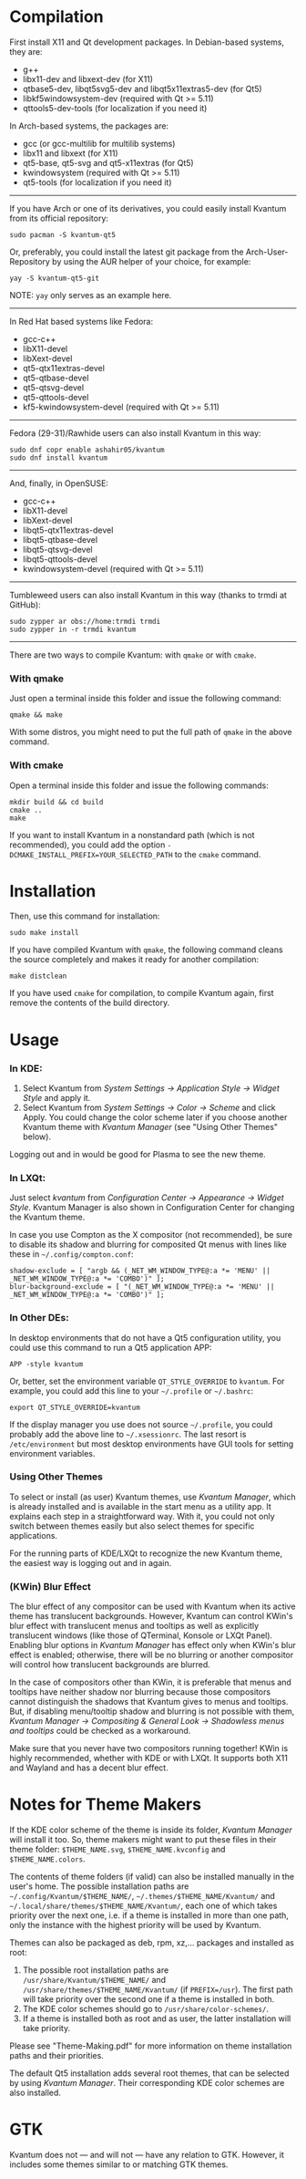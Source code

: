 # Compilation

First install X11 and Qt development packages. In Debian-based systems, they are:

 * g++
 * libx11-dev and libxext-dev (for X11)
 * qtbase5-dev, libqt5svg5-dev and libqt5x11extras5-dev (for Qt5)
 * libkf5windowsystem-dev (required with Qt >= 5.11)
 * qttools5-dev-tools (for localization if you need it)

In Arch-based systems, the packages are:

 * gcc (or gcc-multilib for multilib systems)
 * libx11 and libxext (for X11)
 * qt5-base, qt5-svg and qt5-x11extras (for Qt5)
 * kwindowsystem (required with Qt >= 5.11)
 * qt5-tools (for localization if you need it)

----------
If you have Arch or one of its derivatives, you could easily install Kvantum from its official repository:

    sudo pacman -S kvantum-qt5

Or, preferably, you could install the latest git package from the Arch-User-Repository by using the AUR helper of your choice, for example:

    yay -S kvantum-qt5-git

NOTE: `yay` only serves as an example here.

----------

In Red Hat based systems like Fedora:

 * gcc-c++
 * libX11-devel
 * libXext-devel
 * qt5-qtx11extras-devel
 * qt5-qtbase-devel
 * qt5-qtsvg-devel
 * qt5-qttools-devel
 * kf5-kwindowsystem-devel (required with Qt >= 5.11)

----------
Fedora (29-31)/Rawhide users can also install Kvantum in this way:

    sudo dnf copr enable ashahir05/kvantum
    sudo dnf install kvantum

----------

And, finally, in OpenSUSE:

 * gcc-c++
 * libX11-devel
 * libXext-devel
 * libqt5-qtx11extras-devel
 * libqt5-qtbase-devel
 * libqt5-qtsvg-devel
 * libqt5-qttools-devel
 * kwindowsystem-devel (required with Qt >= 5.11)

----------
Tumbleweed users can also install Kvantum in this way (thanks to trmdi at GitHub):

    sudo zypper ar obs://home:trmdi trmdi
    sudo zypper in -r trmdi kvantum

----------

There are two ways to compile Kvantum: with `qmake` or with `cmake`.

### With qmake

Just open a terminal inside this folder and issue the following command:

    qmake && make

With some distros, you might need to put the full path of `qmake` in the above command.

### With cmake

Open a terminal inside this folder and issue the following commands:

    mkdir build && cd build
    cmake ..
    make

If you want to install Kvantum in a nonstandard path (which is not recommended), you could add the option `-DCMAKE_INSTALL_PREFIX=YOUR_SELECTED_PATH` to the `cmake` command.

# Installation

Then, use this command for installation:

    sudo make install

If you have compiled Kvantum with `qmake`, the following command cleans the source completely and makes it ready for another compilation:

    make distclean

If you have used `cmake` for compilation, to compile Kvantum again, first remove the contents of the build directory.

# Usage

### In KDE:

 1. Select Kvantum from *System Settings → Application Style → Widget Style* and apply it.
 2. Select Kvantum from *System Settings → Color → Scheme* and click Apply. You could change the color scheme later if you choose another Kvantum theme with *Kvantum Manager* (see "Using Other Themes" below).

Logging out and in would be good for Plasma to see the new theme.

### In LXQt:

Just select *kvantum* from *Configuration Center → Appearance → Widget Style*. Kvantum Manager is also shown in Configuration Center for changing the Kvantum theme.

In case you use Compton as the X compositor (not recommended), be sure to disable its shadow and blurring for composited Qt menus with lines like these in `~/.config/compton.conf`:

    shadow-exclude = [ "argb && (_NET_WM_WINDOW_TYPE@:a *= 'MENU' || _NET_WM_WINDOW_TYPE@:a *= 'COMBO')" ];
    blur-background-exclude = [ "(_NET_WM_WINDOW_TYPE@:a *= 'MENU' || _NET_WM_WINDOW_TYPE@:a *= 'COMBO')" ];

### In Other DEs:

In desktop environments that do not have a Qt5 configuration utility, you could use this command to run a Qt5 application APP:

    APP -style kvantum

Or, better, set the environment variable `QT_STYLE_OVERRIDE` to `kvantum`. For example, you could add this line to your `~/.profile` or `~/.bashrc`:

    export QT_STYLE_OVERRIDE=kvantum

If the display manager you use does not source `~/.profile`, you could probably add the above line to `~/.xsessionrc`. The last resort is `/etc/environment` but most desktop environments have GUI tools for setting environment variables.

### Using Other Themes

To select or install (as user) Kvantum themes, use *Kvantum Manager*, which is already installed and is available in the start menu as a utility app. It explains each step in a straightforward way. With it, you could not only switch between themes easily but also select themes for specific applications.

For the running parts of KDE/LXQt to recognize the new Kvantum theme, the easiest way is logging out and in again.

### (KWin) Blur Effect

The blur effect of any compositor can be used with Kvantum when its active theme has translucent backgrounds. However, Kvantum can control KWin's blur effect with translucent menus and tooltips as well as explicitly translucent windows (like those of QTerminal, Konsole or LXQt Panel). Enabling blur options in *Kvantum Manager* has effect only when KWin's blur effect is enabled; otherwise, there will be no blurring or another compositor will control how translucent backgrounds are blurred.

In the case of compositors other than KWin, it is preferable that menus and tooltips have neither shadow nor blurring because those compositors cannot distinguish the shadows that Kvantum gives to menus and tooltips. But, if disabling menu/tooltip shadow and blurring is not possible with them, *Kvantum Manager → Compositing & General Look → Shadowless menus and tooltips* could be checked as a workaround.

Make sure that you never have two compositors running together! KWin is highly recommended, whether with KDE or with LXQt. It supports both X11 and Wayland and has a decent blur effect.

# Notes for Theme Makers

If the KDE color scheme of the theme is inside its folder, *Kvantum Manager* will install it too. So, theme makers might want to put these files in their theme folder: `$THEME_NAME.svg`, `$THEME_NAME.kvconfig` and `$THEME_NAME.colors`.

The contents of theme folders (if valid) can also be installed manually in the user's home. The possible installation paths are `~/.config/Kvantum/$THEME_NAME/`, `~/.themes/$THEME_NAME/Kvantum/` and `~/.local/share/themes/$THEME_NAME/Kvantum/`, each one of which takes priority over the next one, i.e. if a theme is installed in more than one path, only the instance with the highest priority will be used by Kvantum.

Themes can also be packaged as deb, rpm, xz,... packages and installed as root:

  1. The possible root installation paths are `/usr/share/Kvantum/$THEME_NAME/` and `/usr/share/themes/$THEME_NAME/Kvantum/` (if `PREFIX=/usr`). The first path will take priority over the second one if a theme is installed in both.
  2. The KDE color schemes should go to  `/usr/share/color-schemes/`.
  3. If a theme is installed both as root and as user, the latter installation will take priority.

Please see "Theme-Making.pdf" for more information on theme installation paths and their priorities.

The default Qt5 installation adds several root themes, that can be selected by using *Kvantum Manager*. Their corresponding KDE color schemes are also installed.

# GTK

Kvantum does not — and will not — have any relation to GTK. However, it includes some themes similar to or matching GTK themes.
